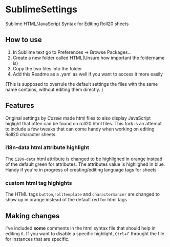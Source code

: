 # SublimeSettings
Sublime HTML/JavaScript Syntax for Editing Roll20 sheets 

## How to use
1. In Sublime text go to Preferences -> Browse Packages...
2. Create a new folder called HTML(Unsure how important the foldername is)
3. Copy the two files into the folder
4. Add this Readme as a .yaml as well if you want to access it more easily

(This is supposed to overrule the default settings the files with the same name contains, without editing them directly. )

## Features

Original settings by *Cassie* made html files to also display JavaScript higlight that often can be found on roll20 html files. This fork is an attempt to include a few tweaks that can come handy when working on editing Roll20 character sheets.


### i18n-data html attribute highlight

The `i18n-data` html attribute is changed to be highlighed in orange instead of the default green for attributes. The attributes value is highlighed in blue. Handy if you're in progress of creating/editing language tags for sheets

### custom html tag highights

The HTML tags `button`,`rolltemplate` and `charactermancer` are changed to show up in orange instead of the default red for html tags


## Making changes

I've included **some** comments in the html syntax file that should help in editing it. If you want to disable a specific highlight, `Ctrl`+`F` throught the file for instances that are specific. 
